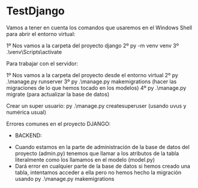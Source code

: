 # TestDjango

Vamos a tener en cuenta los comandos que usaremos en el Windows Shell para abrir el entorno virtual:

1º Nos vamos a la carpeta del proyecto django
2º py -m venv venv
3º .\venv\Scripts\activate

Para trabajar con el servidor:

1º Nos vamos a la carpeta del proyecto desde el entorno virtual
2º py .\manage.py runserver
3º py .\manage.py makemigrations (hacer las migraciones de lo que hemos tocado en los modelos)
4º py .\manage.py migrate (para actualizar la base de datos)

Crear un super usuario: py .\manage.py createsuperuser (usando uvus y numérica usual)


Errores comunes en el proyecto DJANGO:

- BACKEND:

* Cuando estamos en la parte de administración de la base de datos del proyecto (admin.py) tenemos que llamar a los atributos
de la tabla literalmente como los llamamos en el modelo (model.py)
* Dará error en cualquier parte de la base de datos si hemos creado una tabla, intentamos acceder a ella pero no hemos hecho la migración
usando py .\manage.py makemigrations